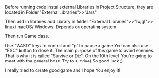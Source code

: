 Before running code instal external Libraries in Project Structure, they are located in Folder "External Libraries">>"Jars"


Then add in libraries add Library in folder "External Libraries">>"lwjgl">> linux/ macOS/ Windows. Depends on operating system


Then run Game class.


Use "WASD" keys to control and "p" to pause a game
You can also use "ESC" button to close it.
The main purpose of this game to avoid enemies. 
That is why it is called "Survive or Die".
On the 10th level, You're going to meet with the general boss. Try to survive)
So good luck ;)


I really tried to create good game and I hope You enjoy it!

